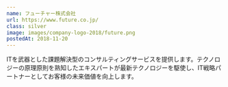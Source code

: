 ```yaml
---
name: フューチャー株式会社
url: https://www.future.co.jp/
class: silver
image: images/company-logo-2018/future.png
postedAt: 2018-11-20
---
```


ITを武器とした課題解決型のコンサルティングサービスを提供します。テクノロジーの原理原則を熟知したエキスパートが最新テクノロジーを駆使し、IT戦略パートナーとしてお客様の未来価値を向上します。
